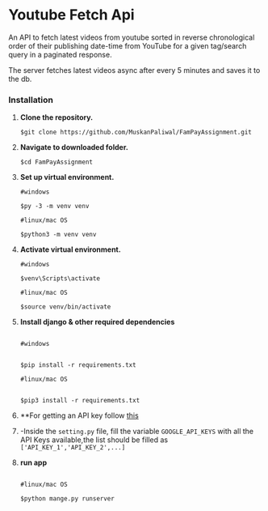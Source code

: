 # Youtube Fetch Api
An API to fetch latest videos from youtube sorted in reverse chronological order of their publishing date-time from YouTube for a given tag/search query in a paginated response.

The server fetches latest videos async after every 5 minutes and saves it to the db.
<h3>Installation </h3>

1. **Clone the repository.**

   ```shell
   $git clone https://github.com/MuskanPaliwal/FamPayAssignment.git

   ```
2. **Navigate to downloaded folder.**

   ```shell
   $cd FamPayAssignment

   ```
3. **Set up virtual environment.**

   ```shell
   #windows
   
   $py -3 -m venv venv
   
   #linux/mac OS
   
   $python3 -m venv venv

   ```
4. **Activate virtual environment.**

   ```shell
   #windows

   $venv\Scripts\activate
   
   #linux/mac OS
   
   $source venv/bin/activate

   ```
5. **Install django & other required dependencies**
    ```shell
    
    #windows
    

   $pip install -r requirements.txt
   
   #linux/mac OS
   
  
   $pip3 install -r requirements.txt

   ```
  
6. **For getting an API key follow [this](https://developers.google.com/youtube/v3/getting-started)
7. 
     -Inside the `setting.py` file, fill the variable `GOOGLE_API_KEYS` with all the API Keys available,the list should be filled as                  `['API_KEY_1','API_KEY_2',...]`


7. **run app**
    ```shell

    #linux/mac OS

    $python mange.py runserver

    ```
